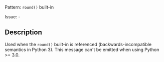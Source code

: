 Pattern: `round()` built-in

Issue: -

## Description

Used when the `round()` built-in is referenced (backwards-incompatible semantics in Python 3). This message can't be emitted when using Python >= 3.0.